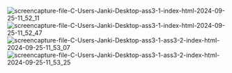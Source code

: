 ![screencapture-file-C-Users-Janki-Desktop-ass3-1-index-html-2024-09-25-11_52_11](https://github.com/user-attachments/assets/fede60e1-a4a1-4d64-ae3b-0ae1b9ec0def)
![screencapture-file-C-Users-Janki-Desktop-ass3-1-index-html-2024-09-25-11_52_47](https://github.com/user-attachments/assets/a65a7e38-9c5e-4add-ab96-d652ee0ff720)
![screencapture-file-C-Users-Janki-Desktop-ass3-1-ass3-2-index-html-2024-09-25-11_53_07](https://github.com/user-attachments/assets/f8b1bcea-2d03-401a-a2a3-35e571cbfc8f)
![screencapture-file-C-Users-Janki-Desktop-ass3-1-ass3-2-index-html-2024-09-25-11_53_25](https://github.com/user-attachments/assets/64b6c460-9737-4703-ba78-4add8b4b83a3)
